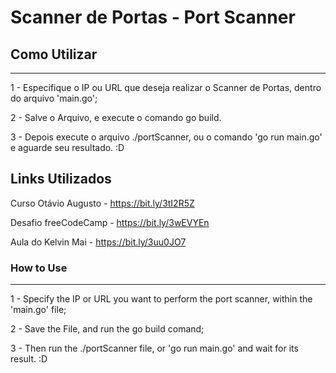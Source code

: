 # Scanner de Portas - Port Scanner

## Como Utilizar
---

1 - Especifique o IP ou URL que deseja realizar o Scanner de Portas, dentro do arquivo 'main.go';

2 - Salve o Arquivo, e execute o comando go build.

3 - Depois execute o arquivo ./portScanner, ou o comando 'go run main.go' e aguarde seu resultado. :D

## Links Utilizados
Curso Otávio Augusto - https://bit.ly/3tI2R5Z

Desafio freeCodeCamp - https://bit.ly/3wEVYEn

Aula do Kelvin Mai - https://bit.ly/3uu0JO7


### How to Use
--- 

1 - Specify the IP or URL you want to perform the port scanner, within the 'main.go' file; 

2 - Save the File, and run the go build comand; 

3 - Then run the ./portScanner file, or 'go run main.go' and wait for its result. :D

